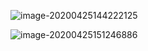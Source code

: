 ![image-20200425144222125](D:\Typora_pic\image-20200425144222125.png)

![image-20200425151246886](D:\Typora_pic\image-20200425151246886.png)
